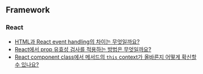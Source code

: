 ## Framework
### React
- [HTML과 React event handling의 차이는 무엇일까요?](./react_event_handling.md)
- [React에서 prop 유효성 검사를 적용하는 방법은 무엇일까요?](./react_prop_validation.md)
- [React component class에서 메서드의 `this` context가 올바른지 어떻게 확신할 수 있나요?](./react_this_context.md)
